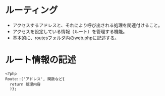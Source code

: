 # ルーティング
- アクセスするアドレスと、それにより呼び出される処理を関連付けること。  
- アクセスを設定している情報（ルート）を管理する機能。  
- 基本的に、routesフォルダ内のweb.phpに記述する。  

# ルート情報の記述  
```php:title
<?php  
Route::('アドレス', 関数など{  
  return 処理内容  
  )};  
  
  
